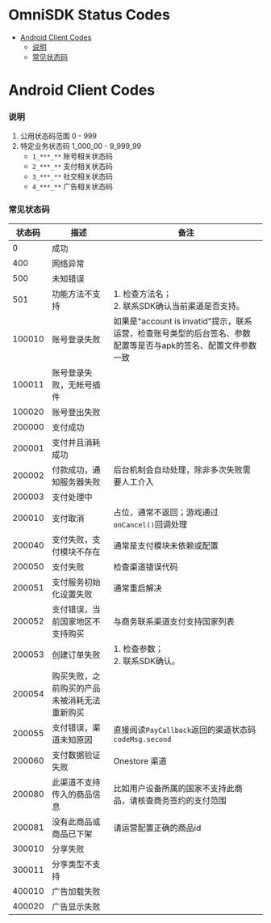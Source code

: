 OmniSDK Status Codes
=====

<!-- TOC -->

- [Android Client Codes](#android-client-codes)
    - [说明](#说明)
    - [常见状态码](#常见状态码)

<!-- /TOC -->

# Android Client Codes

### 说明
1. 公用状态码范围 0 - 999
2. 特定业务状态码 1_000_00 - 9_999_99
    - `1_***_**` 账号相关状态码
    - `2_***_**` 支付相关状态码
    - `3_***_**` 社交相关状态码
    - `4_***_**` 广告相关状态码 

### 常见状态码

| 状态码 | 描述                                         | 备注                                                  |
| ------ | -------------------------------------------- | ----------------------------------------------------- |
| 0      | 成功                                  |                                                       |
| 400    | 网络异常                              |                                                       |
| 500    | 未知错误                               |                                                       |
| 501    | 功能方法不支持                         | 1. 检查方法名；<br>2. 联系SDK确认当前渠道是否支持。   |
| 100010 | 账号登录失败                           | 如果是"account is invatid"提示，联系运营，检查账号类型的后台签名、参数配置等是否与apk的签名、配置文件参数一致    |
| 100011 | 账号登录失败，无帐号插件                |                                                       |
| 100020 | 账号登出失败                           |                                                       |
| 200000 | 支付成功                              |                                                       |
| 200001 | 支付并且消耗成功                        |                                                       |
| 200002 | 付款成功，通知服务器失败                 |  后台机制会自动处理，除非多次失败需要人工介入                       |
| 200003 | 支付处理中                             |                                                       |
| 200010 | 支付取消                              | 占位，通常不返回；游戏通过`onCancel()`回调处理                    |
| 200040 | 支付失败，支付模块不存在                 | 通常是支付模块未依赖或配置                            |
| 200050 | 支付失败                              | 检查渠道错误代码                                        |
| 200051 | 支付服务初始化设置失败                   | 通常重启解决                                         |
| 200052 | 支付错误，当前国家地区不支持购买           | 与商务联系渠道支付支持国家列表                        |
| 200053 | 创建订单失败                           | 1. 检查参数；<br>2. 联系SDK确认。                     |
| 200054 | 购买失败，之前购买的产品未被消耗无法重新购买 |                                                       |
| 200055 | 支付错误，渠道未知原因                   | 直接阅读`PayCallback`返回的渠道状态码`codeMsg.second` |
| 200060 | 支付数据验证失败                        | Onestore 渠道                                         |
| 200080 | 此渠道不支持传入的商品信息               | 比如用户设备所属的国家不支持此商品，请核查商务签约的支付范围       |
| 200081 | 没有此商品或商品已下架                   | 请运营配置正确的商品id               |
| 300010 | 分享失败                              |                                                       |
| 300011 | 分享类型不支持                         |                                                       |
| 400010 | 广告加载失败                           |                                                       |
| 400020 | 广告显示失败                           |                                                       |


